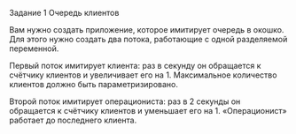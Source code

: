 Задание 1
Очередь клиентов

Вам нужно создать приложение, которое имитирует очередь в окошко. Для этого нужно создать два потока, работающие с одной разделяемой переменной.

Первый поток имитирует клиента: раз в секунду он обращается к счётчику клиентов и увеличивает его на 1. Максимальное количество клиентов должно быть параметризировано.

Второй поток имитирует операциониста: раз в 2 секунды он обращается к счётчику клиентов и уменьшает его на 1. «Операционист» работает до последнего клиента.
